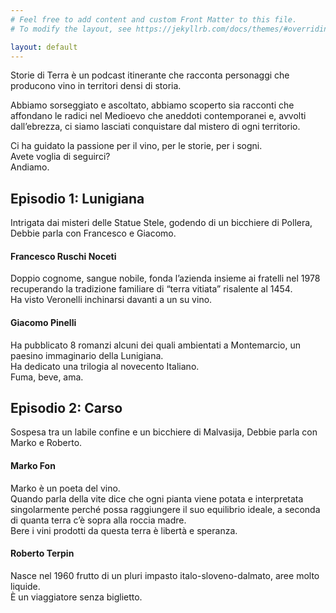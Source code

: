 ```yaml
---
# Feel free to add content and custom Front Matter to this file.
# To modify the layout, see https://jekyllrb.com/docs/themes/#overriding-theme-defaults

layout: default
---
```

Storie di Terra è un podcast itinerante che racconta personaggi che producono vino in territori densi di storia.

Abbiamo sorseggiato e ascoltato, abbiamo scoperto sia racconti che affondano le radici nel Medioevo che aneddoti contemporanei e, avvolti dall’ebrezza, ci siamo lasciati conquistare dal mistero di ogni territorio.

Ci ha guidato la passione per il vino, per le storie, per i sogni.  
Avete voglia di seguirci?  
Andiamo.

## Episodio 1: Lunigiana
Intrigata dai misteri delle Statue Stele, godendo di un bicchiere di Pollera, Debbie parla con Francesco e Giacomo.
<div id='episode-lunigiana'></div><script type='text/javascript' charset='utf-8' src='https://www.buzzsprout.com/1350580/5434912-lunigiana.js?container_id=episode-lunigiana&player=small'></script>


#### Francesco Ruschi Noceti
Doppio cognome, sangue nobile, fonda l’azienda insieme ai fratelli nel 1978 recuperando la tradizione familiare di “terra vitiata” risalente al 1454.  
Ha visto Veronelli inchinarsi davanti a un su vino.

#### Giacomo Pinelli
Ha pubblicato 8 romanzi alcuni dei quali ambientati a Montemarcio, un paesino immaginario della Lunigiana.  
Ha dedicato una trilogia al novecento Italiano.  
Fuma, beve, ama.

## Episodio 2: Carso
Sospesa tra un labile confine e un bicchiere di Malvasija, Debbie parla con Marko e Roberto.
<div id='episode-carso'></div><script type='text/javascript' charset='utf-8' src='https://www.buzzsprout.com/1350580.js?player=large&tags=carso&container_id=episode-carso'></script>

#### Marko Fon
Marko è un poeta del vino.  
Quando parla della vite dice che ogni pianta viene potata e interpretata singolarmente perché possa raggiungere il suo equilibrio ideale, a seconda di quanta terra c’è sopra alla roccia madre.  
Bere i vini prodotti da questa terra è libertà e speranza.

#### Roberto Terpin
Nasce nel 1960 frutto di un pluri impasto italo-sloveno-dalmato, aree molto liquide.  
È un viaggiatore senza biglietto.